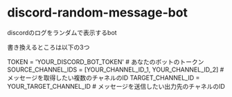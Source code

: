 # discord-random-message-bot
discordのログをランダムで表示するbot

書き換えるところは以下の3つ

TOKEN = 'YOUR_DISCORD_BOT_TOKEN'  # あなたのボットのトークン
SOURCE_CHANNEL_IDS = [YOUR_CHANNEL_ID_1, YOUR_CHANNEL_ID_2]  # メッセージを取得したい複数のチャネルのID
TARGET_CHANNEL_ID = YOUR_TARGET_CHANNEL_ID  # メッセージを送信したい出力先のチャネルのID
